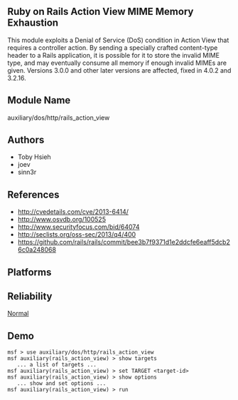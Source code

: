 ## Ruby on Rails Action View MIME Memory Exhaustion

This module exploits a Denial of Service (DoS) condition in 
Action View that requires a controller action. By sending a 
specially crafted content-type header to a Rails 
application, it is possible for it to store the invalid MIME 
type, and may eventually consume all memory if enough 
invalid MIMEs are given. Versions 3.0.0 and other later 
versions are affected, fixed in 4.0.2 and 3.2.16.


## Module Name
auxiliary/dos/http/rails_action_view

## Authors
* Toby Hsieh
* joev
* sinn3r


## References
* http://cvedetails.com/cve/2013-6414/
* http://www.osvdb.org/100525
* http://www.securityfocus.com/bid/64074
* http://seclists.org/oss-sec/2013/q4/400
* https://github.com/rails/rails/commit/bee3b7f9371d1e2ddcfe6eaff5dcb26c0a248068




## Platforms


## Reliability
[Normal](https://github.com/rapid7/metasploit-framework/wiki/Exploit-Ranking)

## Demo

```
msf > use auxiliary/dos/http/rails_action_view
msf auxiliary(rails_action_view) > show targets
   ... a list of targets ...
msf auxiliary(rails_action_view) > set TARGET <target-id>
msf auxiliary(rails_action_view) > show options
   ... show and set options ...
msf auxiliary(rails_action_view) > run
```
    
    